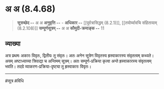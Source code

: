 # अ अ (8.4.68)
> **सूत्रच्छेद --** अ अ
> **अनुवृत्ति --** -
> **अधिकार --** [[पूर्वत्रासिद्धम् (8.2.1)]], [[तयोर्य्वावचि संहितायाम्  (8.2.108)]] 
> **सम्पूर्णसूत्रम् --** अ अ
> **कौमुदी-क्रमाङ्क --** 11

## व्याख्या
अत्र प्रथमः अकारः विवृतः, द्वितीयः तु संवृतः। अतः अनेन सूत्रेण विवृतस्य ह्रस्वाकारस्य संवृतत्वम् कथ्यते। अयम् अष्टाध्याय्या त्रिपाद्या च अन्तिमम् सूत्रम्। अतः सम्पूर्ण-प्रक्रिया कृत्वा अन्ते ह्रस्वाकारस्य संवृतत्वम् भवति। तदग्रे व्याकरण-प्रक्रिया-दृष्ट्या तु ह्रस्वाकारः विवृतः।

---
#सूत्र #विधि 